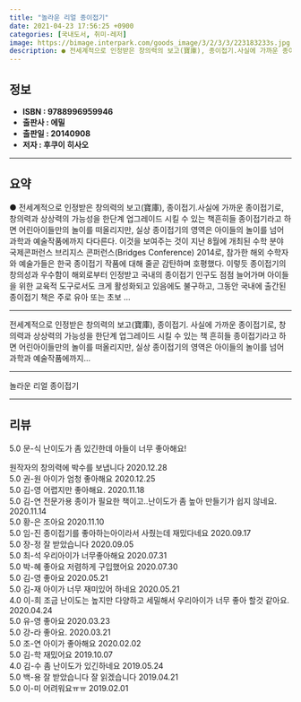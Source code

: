 ```yaml
---
title: "놀라운 리얼 종이접기"
date: 2021-04-23 17:56:25 +0900
categories: [국내도서, 취미-레저]
image: https://bimage.interpark.com/goods_image/3/2/3/3/223183233s.jpg
description: ● 전세계적으로 인정받은 창의력의 보고(寶庫), 종이접기.사실에 가까운 종이접기로, 창의력과 상상력의 가능성을 한단계 업그레이드 시킬 수 있는 책흔히들 종이접기라고 하면 어린아이들만의 놀이를 떠올리지만, 실상 종이접기의 영역은 아이들의 놀이를 넘어 과학과 예술작품에까지 다다른다. 이것
---
```


## **정보**

- **ISBN : 9788996959946**
- **출판사 : 에밀**
- **출판일 : 20140908**
- **저자 : 후쿠이 히사오**

------



## **요약**

●  전세계적으로 인정받은 창의력의 보고(寶庫), 종이접기.사실에 가까운 종이접기로, 창의력과 상상력의 가능성을 한단계 업그레이드 시킬 수 있는 책흔히들 종이접기라고 하면 어린아이들만의 놀이를 떠올리지만, 실상 종이접기의 영역은 아이들의 놀이를 넘어 과학과 예술작품에까지 다다른다. 이것을 보여주는 것이 지난 8월에 개최된 수학 분야 국제콘퍼런스 브리지스 콘퍼런스(Bridges Conference) 2014로, 참가한 해외 수학자와 예술가들은 한국 종이접기 작품에 대해 줄곧 감탄하며 호평했다.  이렇듯 종이접기의 창의성과 우수함이 해외로부터 인정받고 국내의 종이접기 인구도 점점 늘어가며 아이들을 위한 교육적 도구로서도 크게 활성화되고 있음에도 불구하고, 그동안 국내에 출간된 종이접기 책은 주로 유아 또는 초보 ...

------

전세계적으로 인정받은 창의력의 보고(寶庫), 종이접기.&#x0D;사실에 가까운 종이접기로, 창의력과 상상력의 가능성을 &#x0D;한단계 업그레이드 시킬 수 있는 책&#x0D;&#x0D;흔히들 종이접기라고 하면 어린아이들만의 놀이를 떠올리지만, 실상 종이접기의 영역은 아이들의 놀이를 넘어 과학과 예술작품에까지... 

------


놀라운 리얼 종이접기 

------


## **리뷰** 

5.0 문-식 난이도가 좀 있긴한데 아들이 너무 좋아해요!

원작자의 창의력에 박수를 보냅니다 2020.12.28 <br/>5.0 권-원 아이가 엄청 좋아해요 2020.12.25 <br/>5.0 김-영 어렵지만 좋아해요. 2020.11.18 <br/>5.0 김-연 전문가용 종이가 필요한 책이고..난이도가 좀 높아 만들기가 쉽지 않네요. 2020.11.14 <br/>5.0 황-은 조아요 2020.11.10 <br/>5.0 임-진 종이접기를 좋아하는아이라서 사줬는데 재밌다네요 2020.09.17 <br/>5.0 장-정 잘 받았습니다 2020.09.05 <br/>5.0 최-석 우리아이가 너무좋아해요 2020.07.31 <br/>5.0 박-혜 좋아요  저렴하게  구입했어요 2020.07.30 <br/>5.0 김-영 좋아요 2020.05.21 <br/>5.0 김-재 아이가 너무 재미있어 하네요 2020.05.21 <br/>4.0 이-희 조금 난이도는 높지만 다양하고 세밀해서 우리아이가 너무 좋아 할것 같아요. 2020.04.24 <br/>5.0 유-영 좋아요 2020.03.23 <br/>5.0 강-라 좋아요. 2020.03.21 <br/>5.0 조-연 아이가 좋아해요 2020.02.02 <br/>5.0 김-학 재밌어요 2019.10.07 <br/>4.0 김-수 좀 난이도가 있긴하네요 2019.05.24 <br/>5.0 백-용 잘 받았습니다  잘 읽겠습니다  2019.04.21 <br/>5.0 이-미 어려워요ㅠㅠ 2019.02.01 <br/>